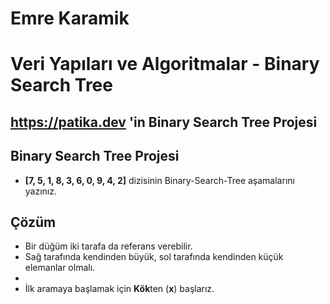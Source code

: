 
# Emre Karamik
# Veri Yapıları ve Algoritmalar -  Binary Search Tree



## https://patika.dev 'in Binary Search Tree Projesi

## Binary Search Tree Projesi
- **[7, 5, 1, 8, 3, 6, 0, 9, 4, 2]** dizisinin Binary-Search-Tree aşamalarını yazınız.


  
  
## Çözüm
- Bir düğüm iki tarafa da referans verebilir.
- Sağ tarafında kendinden büyük, sol tarafında kendinden küçük elemanlar olmalı.
-
- İlk aramaya başlamak için **Kök**ten (**x**) başlarız.